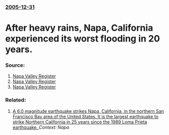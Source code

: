 ### [2005-12-31](/news/2005/12/31/index.md)

#  After heavy rains, Napa, California experienced its worst flooding in 20 years. 




### Source:

1. [Napa Valley Register](http://www.napavalleyregister.com/articles/2005/12/31/news/local/doc43b7347fbd757312594498.txt)
2. [Napa Valley Register](http://www.napavalleyregister.com/articles/2006/01/02/news/local/doc43b9f0cc91ba0792186912.txt)
3. [Napa Valley Register](http://www.napavalleyregister.com/articles/2006/02/04/news/local/iq_3286180.txt)

### Related:

1. [A 6.0 magnitude earthquake strikes Napa, California, in the northern San Francisco Bay area of the United States. It is the largest earthquake to strike Northern California in 25 years since the 1989 Loma Prieta earthquake. ](/news/2014/08/24/a-6-0-magnitude-earthquake-strikes-napa-california-in-the-northern-san-francisco-bay-area-of-the-united-states-it-is-the-largest-earthqua.md) _Context: Napa_
